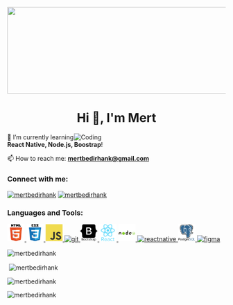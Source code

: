 <p><img align="center" width="1900" height="200" src="https://github.com/mertbedirhank/mertbedirhank/assets/67749942/0eea4b8b-9fac-4fa5-9a02-cb94fbdde41d.gif"/></p>
<h1 align="center">Hi 👋, I'm Mert</h1>
<img align="right" alt="Coding" width="350" src="https://github.com/mertbedirhank/mertbedirhank/assets/67749942/c76405e8-ebc5-4283-9b4a-8e038f3f5908.gif"

🌱 I’m currently learning **React Native, Node.js, Boostrap**!

📫 How to reach me: **mertbedirhank@gmail.com**

<h3 align="left">Connect with me:</h3>
<p align="left">
<a href="https://twitter.com/mertbedirhank" target="blank"><img align="center" src="https://raw.githubusercontent.com/rahuldkjain/github-profile-readme-generator/master/src/images/icons/Social/twitter.svg" alt="mertbedirhank" height="30" width="40" /></a>
<a href="https://linkedin.com/in/mertbedirhank" target="blank"><img align="center" src="https://raw.githubusercontent.com/rahuldkjain/github-profile-readme-generator/master/src/images/icons/Social/linked-in-alt.svg" alt="mertbedirhank" height="30" width="40" /></a>
</p>

<h3 align="left">Languages and Tools:</h3>

<p align="left">
<a href="https://www.w3.org/html/" target="_blank" rel="noreferrer"> <img src="https://raw.githubusercontent.com/devicons/devicon/master/icons/html5/html5-original-wordmark.svg" alt="html5" width="40" height="40"/>
</a>
<a href="https://www.w3schools.com/css/" target="_blank" rel="noreferrer"> <img src="https://raw.githubusercontent.com/devicons/devicon/master/icons/css3/css3-original-wordmark.svg" alt="css3" width="40" height="40"/>
</a>
<a href="https://developer.mozilla.org/en-US/docs/Web/JavaScript" target="_blank" rel="noreferrer"> <img src="https://raw.githubusercontent.com/devicons/devicon/master/icons/javascript/javascript-original.svg" alt="javascript" width="40" height="40"/>
</a>
<a href="https://git-scm.com/" target="_blank" rel="noreferrer"> <img src="https://www.vectorlogo.zone/logos/git-scm/git-scm-icon.svg" alt="git" width="40" height="40"/>
</a>
<a href="https://getbootstrap.com" target="_blank" rel="noreferrer"> <img src="https://raw.githubusercontent.com/devicons/devicon/master/icons/bootstrap/bootstrap-plain-wordmark.svg" alt="bootstrap" width="40" height="40"/>
</a>
<a href="https://reactjs.org/" target="_blank" rel="noreferrer"> <img src="https://raw.githubusercontent.com/devicons/devicon/master/icons/react/react-original-wordmark.svg" alt="react" width="40" height="40"/>
</a>
<a href="https://nodejs.org" target="_blank" rel="noreferrer"> <img src="https://raw.githubusercontent.com/devicons/devicon/master/icons/nodejs/nodejs-original-wordmark.svg" alt="nodejs" width="40" height="40"/>
</a>
<a href="https://reactnative.dev/" target="_blank" rel="noreferrer"> <img src="https://reactnative.dev/img/header_logo.svg" alt="reactnative" width="40" height="40"/> 
</a>
<a href="https://www.postgresql.org" target="_blank" rel="noreferrer"> <img src="https://raw.githubusercontent.com/devicons/devicon/master/icons/postgresql/postgresql-original-wordmark.svg" alt="postgresql" width="40" height="40"/>
</a>
<a href="https://www.figma.com/" target="_blank" rel="noreferrer"> <img src="https://www.vectorlogo.zone/logos/figma/figma-icon.svg" alt="figma" width="40" height="40"/>
</a>
</p>

<p><img align="center" src="https://github-readme-stats.vercel.app/api/top-langs?username=mertbedirhank&show_icons=true&locale=en&layout=compact" alt="mertbedirhank" /></p>

<p>&nbsp;<img align="center" src="https://github-readme-stats.vercel.app/api?username=mertbedirhank&show_icons=true&locale=en" alt="mertbedirhank" /></p>

<p><img align="center" src="https://github-readme-streak-stats.herokuapp.com/?user=mertbedirhank&" alt="mertbedirhank" /></p>
<p align="left"> <img src="https://komarev.com/ghpvc/?username=mertbedirhank&label=Profile%20views&color=0e75b6&style=flat" alt="mertbedirhank" /></p>